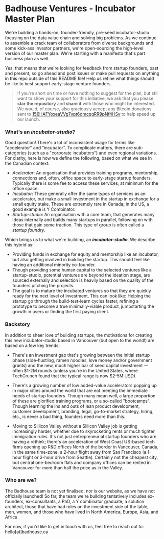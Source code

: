 # Badhouse Ventures - Incubator Master Plan

We're building a hands-on, founder-friendly, pre-seed incubator-studio focusing on the data value chain and solving big problems. As we continue to assemble a crack team of collaborators from diverse backgrounds and some kick-ass investor partners, we're open-sourcing the high-level version of our master plan. We're starting with a manifesto that's part business plan as well.

Yes, that means that we're looking for feedback from startup founders, past and present, so go ahead and post issues or make pull requests on anything in this repo outside of this README file! Help us refine what things should be like to best support early-stage venture founders.

>If you're short on time or have nothing to suggest for the plan, but still want to show your support for this initiative, we ask that you please **star the repository** and **share it** with those who might be interested. We would, of course, also graciously accept any Bitcoin donations sent to [156HAFYoxeaVVg7vpt6dmcqqRR9pNf4HSv](https://live.blockcypher.com/btc/address/156HAFYoxeaVVg7vpt6dmcqqRR9pNf4HSv/) to help speed up our launch.

### What's an _incubator-studio_?

Good question! There's a lot of inconsistent usage for terms like "accelerator" and "incubator". To complicate matters, there are sub-categories (such as a "corporate incubators") and even regional variations. For clarity, here is how we define the following, based on what we see in the Canadian context:
* _Acelerator_: An organisation that provides training programs, mentorship, connections and, often, office space to early-stage startup founders. Typically there is some fee to access these services, at minimum for the office space.
* _Incubator_: These generally offer the same types of services as an accelerator, but make a small investment in the startup in exchange for a small equity stake. These are extremely rare in Canada; in the US, a good example is Y Combinator.
* _Startup-studio_: An organisation with a core team, that generates many ideas internally and builds many startups in parallel, following on with those that gain some traction. This type of group is often called a _startup foundry_.

Which brings us to what we're building, an **_incubator-studio_**. We describe this hybrid as:
* Providing funds in exchange for equity and mentorship like an incubator, but also getting involved in building the startup. This should feel like having an additional minority co-founder.
* Though providing some human capital to the selected ventures like a startup-studio, potential ventures are beyond the ideation stage, are sourced externally and selection is heavily based on the quality of the founders pitching the projects.
* The goal is to mature the incubated ventures so that they are quickly ready for the next level of investment. This can look like: Helping the startup go through the build-test-learn cycles faster, refining a prototype to become a true minimally-viable product, jumpstarting the growth in users or finding the first paying client.

### Backstory

In addition to sheer love of building startups, the motivations for creating this new incubator-studio based in Vancouver (but open to the world!) are based on a few key trends:

* There's an investment gap that's growing between the initial startup phase (side-hustling, ramen noodles, love money and/or government grants) and the new, much higher bar of seed capital investment — often $1-2M rounds (unless you're in the United States, where TechCrunch found that the typical range is now $2-5M USD).

* There's a growing number of low added-value accelerators popping up in major cities around the world that are not meeting the immediate needs of startup founders. Though many mean well, a large proportion of these are glorified training programs, or a so-called "bootcamps". Though learning the ins and outs of lean product development, customer development, branding, legal, go-to-market strategy, hiring, etc., is never a bad thing, founders need more than this.

* Moving to Sillicon Valley without a Sillicon Valley job is getting increasingly harder, whether due to skyrocketing rents or much tighter immigration rules. It's not just entrepreneurial startup founders who are having a rethink; there's an acceleration of West Coast US-based tech firms opening up R&D offices North of the border in Vancouver, Canada, in the same time-zone, a 2-hour flight away from San Francisco (a 1-hour flight or 3-hour drive from Seattle). Certainly not the cheapest city, but central one-bedroom flats and company offices can be rented in Vancouver for more than half the price as in the Valley.

### Who are we?

The Badhouse team is not yet finalised, nor is our website, as we have not officially launched! So far, the team we're building tentatively includes ex-founders, ex-consultants, a PhD, a Y combinator graduate, a solution architect, those that have had roles on the investment side of the table, men, women, and those who have lived in North America, Europe, Asia, and Africa.

For now, if you'd like to get in touch with us, feel free to reach out to: hello[at]badhouse.ca
